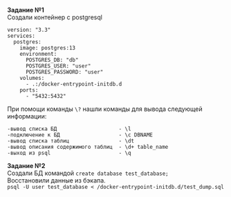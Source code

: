**Задание №1**   
Создали контейнер с postgresql  
```
version: "3.3"
services:
  postgres:
    image: postgres:13
    environment:
      POSTGRES_DB: "db"
      POSTGRES_USER: "user"
      POSTGRES_PASSWORD: "user"
    volumes:
      - .:/docker-entrypoint-initdb.d
    ports:
      - "5432:5432"
```
При помощи команды ```\?``` нашли команды для вывода следующей информации:

    -вывод списка БД                    - \l  
    -подключение к БД                   - \с DBNAME   
    -вывод списка таблиц                - \dt   
    -вывод описания содержимого таблиц  - \d+ table_name   
    -выход из psql                      - \q   

**Задание №2**   
Создали БД командой ``` create database test_database; ```     
Восстановили данные из бэкапа.   
``` psql -U user test_database < /docker-entrypoint-initdb.d/test_dump.sql ```
